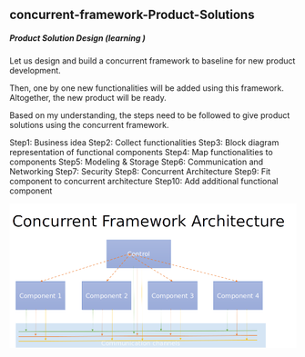 ## concurrent-framework-Product-Solutions

##### Product Solution Design (learning )


Let us design and build a concurrent framework to baseline for new product development. 

Then, one by one new functionalities will be added using this framework. Altogether, the new product will be ready. 

Based on my understanding, the steps need to be followed to give product solutions using the concurrent framework.

Step1: Business idea 
Step2: Collect functionalities
Step3: Block diagram representation of functional components
Step4: Map functionalities to components
Step5: Modeling & Storage
Step6: Communication and Networking
Step7: Security
Step8: Concurrent Architecture
Step9: Fit component to concurrent architecture
Step10: Add additional functional component


![Alt text](image.png)